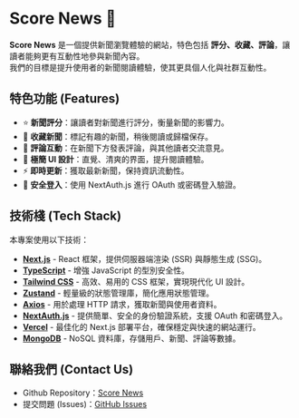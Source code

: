 # Score News 📰

**Score News** 是一個提供新聞瀏覽體驗的網站，特色包括 **評分、收藏、評論**，讓讀者能夠更有互動性地參與新聞內容。  
我們的目標是提升使用者的新聞閱讀體驗，使其更具個人化與社群互動性。

## 特色功能 (Features)
- ⭐ **新聞評分**：讓讀者對新聞進行評分，衡量新聞的影響力。
- 📌 **收藏新聞**：標記有趣的新聞，稍後閱讀或歸檔保存。
- 💬 **評論互動**：在新聞下方發表評論，與其他讀者交流意見。
- 🎨 **極簡 UI 設計**：直覺、清爽的界面，提升閱讀體驗。
- ⚡ **即時更新**：獲取最新新聞，保持資訊流動性。
- 🔑 **安全登入**：使用 NextAuth.js 進行 OAuth 或密碼登入驗證。

## 技術棧 (Tech Stack)
本專案使用以下技術：
- **[Next.js](https://nextjs.org/)** - React 框架，提供伺服器端渲染 (SSR) 與靜態生成 (SSG)。
- **[TypeScript](https://www.typescriptlang.org/)** - 增強 JavaScript 的型別安全性。
- **[Tailwind CSS](https://tailwindcss.com/)** - 高效、易用的 CSS 框架，實現現代化 UI 設計。
- **[Zustand](https://zustand-demo.pmnd.rs/)** - 輕量級的狀態管理庫，簡化應用狀態管理。
- **[Axios](https://axios-http.com/)** - 用於處理 HTTP 請求，獲取新聞與使用者資料。
- **[NextAuth.js](https://next-auth.js.org/)** - 提供簡單、安全的身份驗證系統，支援 OAuth 和密碼登入。
- **[Vercel](https://vercel.com/)** - 最佳化的 Next.js 部署平台，確保穩定與快速的網站運行。
- **[MongoDB](https://www.mongodb.com/)** - NoSQL 資料庫，存儲用戶、新聞、評論等數據。

## 聯絡我們 (Contact Us)
- Github Repository：[Score News](https://github.com/jasper0730/next-news-tw)
- 提交問題 (Issues)：[GitHub Issues](https://github.com/jasper0730/next-news-tw/issues)